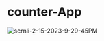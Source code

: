# counter-App
![scrnli-2-15-2023-9-29-45PM](https://user-images.githubusercontent.com/94738833/219103748-c8bdd2d3-318d-44c6-ad86-8b1a61e22df4.gif)
